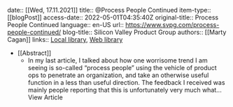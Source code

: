 date:: [[Wed, 17.11.2021]]
title:: @Process People Continued
item-type:: [[blogPost]]
access-date:: 2022-05-01T04:35:40Z
original-title:: Process People Continued
language:: en-US
url:: https://www.svpg.com/process-people-continued/
blog-title:: Silicon Valley Product Group
authors:: [[Marty Cagan]]
links:: [Local library](zotero://select/library/items/SC5BEMZR), [Web library](https://www.zotero.org/users/6520516/items/SC5BEMZR)

- [[Abstract]]
	- In my last article, I talked about how one worrisome trend I am seeing is so-called “process people” using the vehicle of product ops to penetrate an organization, and take an otherwise useful function in a less than useful direction. The feedback I received was mainly people reporting that this is unfortunately very much what... View Article